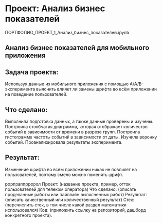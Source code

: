 # Проект: Анализ бизнес показателей
ПОРТФОЛИО_ПРОЕКТ_1_Анализ_бизнес_показателей.ipynb

## Анализ бизнес показателей для мобильного приложения

## Задача проекта: 
Используя данные из мобильного приложения с помощью А/А/В-эксперимента выяснить влияет ли замены шрифта во всём приложении на поведение пользователей.

## Что сделано: 
Выполнила подготовка данных, а также данные проверены и изучены. Построила столбчатая диаграмма, которая отображает количество событий в зависимости от времени в разрезе групп. Построила гистограмма частоты событий в зависимости от даты. Изучила воронку событий. Проанализировала результаты эксперимента.  

## Результат: 
Изменение шрифта во всём приложении никак не повлияет на пользователей, поэтому смело можно поменять шрифт.




рорпраппрророл
Проект: (название проекта, пример, отток пользователей для телеком оператора)
Что сделано: (описать проделанные работы или пайплайн выполненных работ)
Результат: (описать качественный или количественный результат)
Стек: (перечислить стек, в том числе какой раздел математики использовался)
Код: (приложить ссылку на репозиторий, дашборд конкретного проекта).
